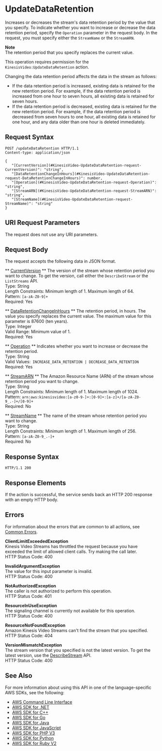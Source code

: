 # UpdateDataRetention<a name="API_UpdateDataRetention"></a>

 Increases or decreases the stream's data retention period by the value that you specify\. To indicate whether you want to increase or decrease the data retention period, specify the `Operation` parameter in the request body\. In the request, you must specify either the `StreamName` or the `StreamARN`\. 

**Note**  
The retention period that you specify replaces the current value\.

This operation requires permission for the `KinesisVideo:UpdateDataRetention` action\.

Changing the data retention period affects the data in the stream as follows:
+ If the data retention period is increased, existing data is retained for the new retention period\. For example, if the data retention period is increased from one hour to seven hours, all existing data is retained for seven hours\.
+ If the data retention period is decreased, existing data is retained for the new retention period\. For example, if the data retention period is decreased from seven hours to one hour, all existing data is retained for one hour, and any data older than one hour is deleted immediately\.

## Request Syntax<a name="API_UpdateDataRetention_RequestSyntax"></a>

```
POST /updateDataRetention HTTP/1.1
Content-type: application/json

{
   "[CurrentVersion](#KinesisVideo-UpdateDataRetention-request-CurrentVersion)": "string",
   "[DataRetentionChangeInHours](#KinesisVideo-UpdateDataRetention-request-DataRetentionChangeInHours)": number,
   "[Operation](#KinesisVideo-UpdateDataRetention-request-Operation)": "string",
   "[StreamARN](#KinesisVideo-UpdateDataRetention-request-StreamARN)": "string",
   "[StreamName](#KinesisVideo-UpdateDataRetention-request-StreamName)": "string"
}
```

## URI Request Parameters<a name="API_UpdateDataRetention_RequestParameters"></a>

The request does not use any URI parameters\.

## Request Body<a name="API_UpdateDataRetention_RequestBody"></a>

The request accepts the following data in JSON format\.

 ** [CurrentVersion](#API_UpdateDataRetention_RequestSyntax) **   <a name="KinesisVideo-UpdateDataRetention-request-CurrentVersion"></a>
The version of the stream whose retention period you want to change\. To get the version, call either the `DescribeStream` or the `ListStreams` API\.  
Type: String  
Length Constraints: Minimum length of 1\. Maximum length of 64\.  
Pattern: `[a-zA-Z0-9]+`   
Required: Yes

 ** [DataRetentionChangeInHours](#API_UpdateDataRetention_RequestSyntax) **   <a name="KinesisVideo-UpdateDataRetention-request-DataRetentionChangeInHours"></a>
The retention period, in hours\. The value you specify replaces the current value\. The maximum value for this parameter is 87600 \(ten years\)\.  
Type: Integer  
Valid Range: Minimum value of 1\.  
Required: Yes

 ** [Operation](#API_UpdateDataRetention_RequestSyntax) **   <a name="KinesisVideo-UpdateDataRetention-request-Operation"></a>
Indicates whether you want to increase or decrease the retention period\.  
Type: String  
Valid Values:` INCREASE_DATA_RETENTION | DECREASE_DATA_RETENTION`   
Required: Yes

 ** [StreamARN](#API_UpdateDataRetention_RequestSyntax) **   <a name="KinesisVideo-UpdateDataRetention-request-StreamARN"></a>
The Amazon Resource Name \(ARN\) of the stream whose retention period you want to change\.  
Type: String  
Length Constraints: Minimum length of 1\. Maximum length of 1024\.  
Pattern: `arn:aws:kinesisvideo:[a-z0-9-]+:[0-9]+:[a-z]+/[a-zA-Z0-9_.-]+/[0-9]+`   
Required: No

 ** [StreamName](#API_UpdateDataRetention_RequestSyntax) **   <a name="KinesisVideo-UpdateDataRetention-request-StreamName"></a>
The name of the stream whose retention period you want to change\.  
Type: String  
Length Constraints: Minimum length of 1\. Maximum length of 256\.  
Pattern: `[a-zA-Z0-9_.-]+`   
Required: No

## Response Syntax<a name="API_UpdateDataRetention_ResponseSyntax"></a>

```
HTTP/1.1 200
```

## Response Elements<a name="API_UpdateDataRetention_ResponseElements"></a>

If the action is successful, the service sends back an HTTP 200 response with an empty HTTP body\.

## Errors<a name="API_UpdateDataRetention_Errors"></a>

For information about the errors that are common to all actions, see [Common Errors](CommonErrors.md)\.

 **ClientLimitExceededException**   
Kinesis Video Streams has throttled the request because you have exceeded the limit of allowed client calls\. Try making the call later\.  
HTTP Status Code: 400

 **InvalidArgumentException**   
The value for this input parameter is invalid\.  
HTTP Status Code: 400

 **NotAuthorizedException**   
The caller is not authorized to perform this operation\.  
HTTP Status Code: 401

 **ResourceInUseException**   
The signaling channel is currently not available for this operation\.  
HTTP Status Code: 400

 **ResourceNotFoundException**   
Amazon Kinesis Video Streams can't find the stream that you specified\.  
HTTP Status Code: 404

 **VersionMismatchException**   
The stream version that you specified is not the latest version\. To get the latest version, use the [DescribeStream](https://docs.aws.amazon.com/kinesisvideostreams/latest/dg/API_DescribeStream.html) API\.  
HTTP Status Code: 400

## See Also<a name="API_UpdateDataRetention_SeeAlso"></a>

For more information about using this API in one of the language\-specific AWS SDKs, see the following:
+  [AWS Command Line Interface](https://docs.aws.amazon.com/goto/aws-cli/kinesisvideo-2017-09-30/UpdateDataRetention) 
+  [AWS SDK for \.NET](https://docs.aws.amazon.com/goto/DotNetSDKV3/kinesisvideo-2017-09-30/UpdateDataRetention) 
+  [AWS SDK for C\+\+](https://docs.aws.amazon.com/goto/SdkForCpp/kinesisvideo-2017-09-30/UpdateDataRetention) 
+  [AWS SDK for Go](https://docs.aws.amazon.com/goto/SdkForGoV1/kinesisvideo-2017-09-30/UpdateDataRetention) 
+  [AWS SDK for Java](https://docs.aws.amazon.com/goto/SdkForJava/kinesisvideo-2017-09-30/UpdateDataRetention) 
+  [AWS SDK for JavaScript](https://docs.aws.amazon.com/goto/AWSJavaScriptSDK/kinesisvideo-2017-09-30/UpdateDataRetention) 
+  [AWS SDK for PHP V3](https://docs.aws.amazon.com/goto/SdkForPHPV3/kinesisvideo-2017-09-30/UpdateDataRetention) 
+  [AWS SDK for Python](https://docs.aws.amazon.com/goto/boto3/kinesisvideo-2017-09-30/UpdateDataRetention) 
+  [AWS SDK for Ruby V2](https://docs.aws.amazon.com/goto/SdkForRubyV2/kinesisvideo-2017-09-30/UpdateDataRetention) 